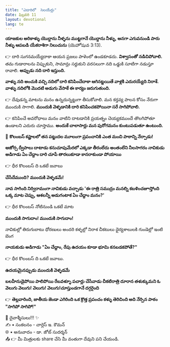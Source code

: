 ```yaml
---
title: "ఎడారిలో  సెలయేర్లు"
date: ఫిబ్రవరి 11
layout: devotional
lang: te
---
```


**యాజకుల అరికాళ్ళు యొర్దాను నీళ్ళను ముట్టగానే యొర్దాను నీళ్ళు, అనగా ఎగువనుండి పారు నీళ్ళు ఆపబడి యేకరాశిగా నిలుచును** 
(యెహోషువ 3:13). 

👉 దారి సుగనమయ్యేదాకా ఆయన ప్రజలు పాళెంలో ఉండకూడదు. 
**విశ్వాసంతో నడిచిపోవాలి.** తమ గుడారాలను విప్పుకుని, సామాన్లు సర్దుకుని వరసలుగా నది ఒడ్డుకి సూటిగా నడుస్తూ రావాలి. 
**అప్పుడు నది దారి ఇస్తుంది.**

**వాళ్ళు నది అంచుకి వచ్చి నదిలో దారి కనిపించేదాకా ఆగినట్టయితే వాళ్లకి ఎదురయ్యేది నిరాశే. వాళ్ళు నదిలోకి మొదటి అడుగు వేసాకే ఈ కార్యం జరుగుతుంది.**

👉 దేవుడన్న మాటను మనం ఉన్నదున్నట్టుగా తీసుకోవాలి. మన కర్తవ్య పాలన కోసం నేరుగా ముందుకి సాగాలి. **ముందుకి వెళ్ళడానికి దారి కనిపించకపోయినా సరే సాగిపోవాలి.**

👉 కనిపించే అవరోధాలు మనం వాటిని దాటడానికి ప్రయత్నం చెయ్యకముందే తొలగిపోతూ ఉండాలని ఎదురు చూస్తాము. 
**అందుకే చాలాసార్లు మన పురోగమనం కుంటుపడుతూ ఉంటుంది.**

🔺 **కొలంబస్ కష్టాలలో తన పట్టుదల మూలంగా ప్రపంచానికి ఎంత మంచి పాఠాన్ని నేర్పాడు!**

**ఆజోర్స ద్వీపాలు దాటాడు కనుచూపుమేరలో ఎక్కడా తీరంలేదు అంతంలేని నీలసాగరం నావికుడు అడిగాడు ఏం చేద్దాం దారి చూపే తారలుకూడా కానరాకుండా పోయాయి**

👉 ధీర కొలంబస్ ది ఒకటే జవాబు

**చేసేదేముంది? ముందుకి వెళ్ళడమే!**

**నావ సాగింది నిర్విరామంగా నావికుడు వచ్చాడు 'ఈ రాత్రి సముద్రం మనల్ని కబళించజూస్తోంది ఒక్క మాట చెప్పు, ఆశలన్నీ అడుగంటాక ఏం చేద్దాం మనం?'**

👉 ధీర కొలంబస్ నోటినుండి ఒకటే మాట

**ముందుకి సాగుదాం! ముందుకి సాగుదాం!**

నావికుల్లో తిరుగుబాటు ధోరణులు అందరి కళ్ళల్లో నిరాశ చీకటులు ధైర్యశాలులకి గుండెల్లో ఇంటి బెంగ

**నాయకుడు అడిగాడు "ఏం చేద్దాం, రేపు ఉదయం కూడా భూమి కనబడకపోతే?"**

👉 ధీర కొలంబస్ ది ఒకటే జవాబు.

**ఉదయమైనప్పుడు ముందుకి వెళ్ళడమే**

**బలహీనుడైపోయి పాలిపోయి రేబవళ్ళూ పచార్లు చేసేవాడు చీకటిరాత్రి దూరాన తళుక్కుమని ఓ వెలుగు వెలుగు! వెలుగు! వెలుగు!చూస్తుండగానే దగ్గరైంది**

👉 **తెల్లవారింది, జాతీయ జెండా ఎగిరింది ఒక క్రొత్త ప్రపంచం కళ్ళు తెరిచింది అది నేర్పిన పాఠం "సాగిపో సాగిపో!"**

<div class="blessing">🙏 <span class="bless-text">దైవాశ్శీసులు!!!</span> ✨</div>

<div class="credit">✍️ <span class="credit-text">▪ సంకలనం - చార్లెస్ ఇ. కౌమన్</span></div>
<div class="credit">🌐 <span class="credit-text">▪ అనువాదం - డా. జోబ్ సుదర్శన్</span></div>


<div class="share">📤 👉 <span class="share-text">మీ మిత్రులకు share చేసి మీ వంతుగా దేవుని పని చేయండి.</span></div>
